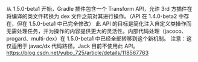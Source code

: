 从 1.5.0-beta1 开始，Gradle 插件包含一个 Transform API，允许 3rd 方插件在将编译的类文件转换为 dex 文件之前对其进行操作。（API 在 1.4.0-beta2 中存在，但在 1.5.0-beta1 中已完全修改）
此 API 的目标是简化注入自定义类操作而无需处理任务，并为操作的内容提供更大的灵活性。内部代码处理（jacoco、progard、multi-dex）在 1.5.0-beta1 中已经全部转移到这个新机制。
注意：这仅适用于 javac/dx 代码路径。Jack 目前不使用此 API。https://blog.csdn.net/yubo_725/article/details/118567763